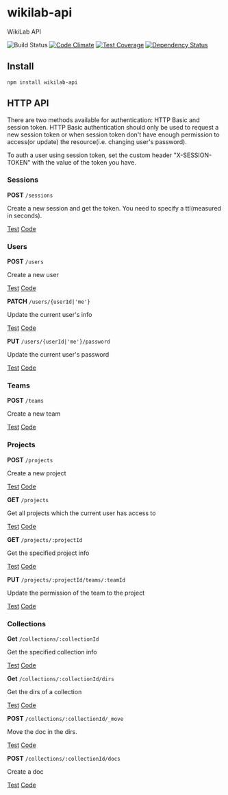 wikilab-api
=============

WikiLab API

![Build Status](https://travis-ci.org/wikilab/wikilab-api.svg?branch=master)
[![Code Climate](https://codeclimate.com/github/wikilab/wikilab-api/badges/gpa.svg)](https://codeclimate.com/github/wikilab/wikilab-api)
[![Test Coverage](https://codeclimate.com/github/wikilab/wikilab-api/badges/coverage.svg)](https://codeclimate.com/github/wikilab/wikilab-api)
[![Dependency Status](https://david-dm.org/wikilab/wikilab-api.svg)](https://david-dm.org/wikilab/wikilab-api)

Install
-------

    npm install wikilab-api

HTTP API
-------

There are two methods available for authentication: HTTP Basic and session token. HTTP Basic authentication should only be used to request a new session token or when session token don't have enough permission to access(or update) the resource(i.e. changing user's password).

To auth a user using session token, set the custom header "X-SESSION-TOKEN" with the value of the token you have.

### Sessions

**POST** `/sessions`

Create a new session and get the token. You need to specify a ttl(measured in seconds).

[Test](test/api/sessions/create_session.js)
[Code](routes/sessions.js)

### Users

**POST** `/users`

Create a new user

[Test](test/api/users/create_user.js)
[Code](routes/users.js)

**PATCH** `/users/{userId|'me'}`

Update the current user's info

[Test](test/api/users/patch_user.js)
[Code](routes/users.js)

**PUT** `/users/{userId|'me'}/password`

Update the current user's password

[Test](test/api/users/update_password.js)
[Code](routes/users.js)

### Teams

**POST** `/teams`

Create a new team

[Test](test/api/teams/create_team.js)
[Code](routes/teams.js)

### Projects

**POST** `/projects`

Create a new project

[Test](test/api/projects/create_project.js)
[Code](routes/projects.js)

**GET** `/projects`

Get all projects which the current user has access to

[Test](test/api/projects/get_projects.js)
[Code](routes/projects.js)

**GET** `/projects/:projectId`

Get the specified project info

[Test](test/api/projects/get_project.js)
[Code](routes/projects.js)

**PUT** `/projects/:projectId/teams/:teamId`

Update the permission of the team to the project

[Test](test/api/projects/update_team_permission.js)
[Code](routes/projects.js)

### Collections

**Get** `/collections/:collectionId`

Get the specified collection info

[Test](test/api/collections/get_collection.js)
[Code](routes/collections.js)

**Get** `/collections/:collectionId/dirs`

Get the dirs of a collection

[Test](test/api/collections/get_collection_dirs.js)
[Code](routes/collections.js)

**POST** `/collections/:collectionId/_move`

Move the doc in the dirs.

[Test](test/api/collections/move_collection_dirs.js)
[Code](routes/collections.js)

**POST** `/collections/:collectionId/docs`

Create a doc

[Test](test/api/collections/create_doc.js)
[Code](routes/collections.js)
